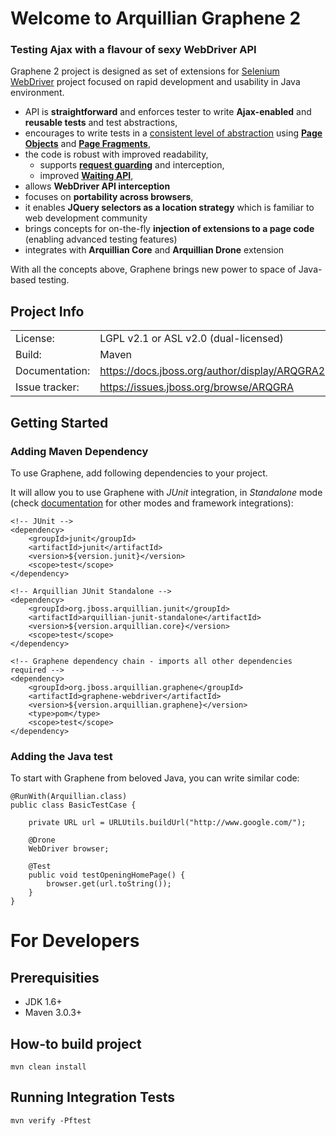 Welcome to Arquillian Graphene 2
================================
<h3>Testing Ajax with a flavour of sexy WebDriver API</h3>


Graphene 2 project is designed as set of extensions for [Selenium WebDriver](http://docs.seleniumhq.org/) project focused on rapid development and usability in Java environment.

* API is **straightforward** and enforces tester to write **Ajax-enabled** and **reusable tests** and test abstractions,
* encourages to write tests in a [consistent level of abstraction](https://docs.jboss.org/author/display/ARQGRA2/Page+Abstractions) using [**Page Objects**](https://docs.jboss.org/author/display/ARQGRA2/Page+Objects) and [**Page Fragments**](https://docs.jboss.org/author/display/ARQGRA2/Page+Fragments),
* the code is robust with improved readability,
  * supports [**request guarding**](https://docs.jboss.org/author/display/ARQGRA2/Request+Guards) and interception,
  * improved [**Waiting API**](https://docs.jboss.org/author/display/ARQGRA2/Graphene+Utility+Class#GrapheneUtilityClass-Waitings),
* allows **WebDriver API interception**
* focuses on **portability across browsers**,
* it enables **JQuery selectors as a location strategy** which is familiar to web development community
* brings concepts for on-the-fly **injection of extensions to a page code** (enabling advanced testing features)
* integrates with **Arquillian Core** and **Arquillian Drone** extension

With all the concepts above, Graphene brings new power to space of Java-based testing.

Project Info
------------

<table>
    <tr>
        <td>License:</td>
        <td>LGPL v2.1 or ASL v2.0 (dual-licensed)</td>
    </tr>
    <tr>
        <td>Build:</td>
        <td>Maven</td>
    </tr>
    <tr>
        <td>Documentation:</td>
        <td><a href="https://docs.jboss.org/author/display/ARQGRA2">https://docs.jboss.org/author/display/ARQGRA2</a></td>
    </tr>
    <tr>
        <td>Issue tracker:</td>
        <td><a href="https://issues.jboss.org/browse/ARQGRA">https://issues.jboss.org/browse/ARQGRA</a></td>
    </tr>
</table>


Getting Started
---------------

### Adding Maven Dependency

To use Graphene, add following dependencies to your project.

It will allow you to use Graphene with *JUnit* integration, in *Standalone* mode (check [documentation](https://docs.jboss.org/author/display/ARQGRA2/Getting+Started) for other modes and framework integrations):

    <!-- JUnit -->
    <dependency>
        <groupId>junit</groupId>
        <artifactId>junit</artifactId>
        <version>${version.junit}</version>
        <scope>test</scope>
    </dependency>
     
    <!-- Arquillian JUnit Standalone -->
    <dependency>
        <groupId>org.jboss.arquillian.junit</groupId>
        <artifactId>arquillian-junit-standalone</artifactId>
        <version>${version.arquillian.core}</version>
        <scope>test</scope>
    </dependency>
     
    <!-- Graphene dependency chain - imports all other dependencies required -->
    <dependency>
        <groupId>org.jboss.arquillian.graphene</groupId>
        <artifactId>graphene-webdriver</artifactId>
        <version>${version.arquillian.graphene}</version>
        <type>pom</type>
        <scope>test</scope>
    </dependency>

### Adding the Java test

To start with Graphene from beloved Java, you can write similar code:

    @RunWith(Arquillian.class)
    public class BasicTestCase {
    
        private URL url = URLUtils.buildUrl("http://www.google.com/");
        
        @Drone
        WebDriver browser;
    
        @Test
        public void testOpeningHomePage() {
            browser.get(url.toString());
        }
    }


For Developers
==============

Prerequisities
--------------

* JDK 1.6+
* Maven 3.0.3+


How-to build project
--------------------

    mvn clean install

Running Integration Tests
-------------------------
    
    mvn verify -Pftest
